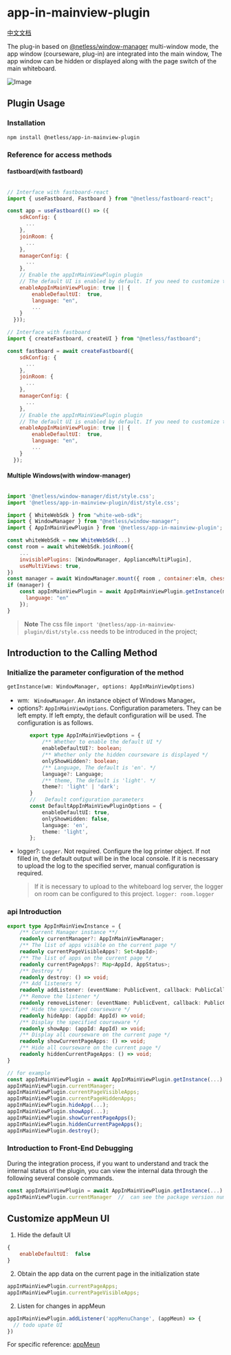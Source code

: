 # app-in-mainview-plugin

 [中文文档](https://github.com/netless-io/appInMainView/blob/main/README.zh-cn.md)

The plug-in based on [@netless/window-manager](https://www.npmjs.com/package/@netless/window-manager) multi-window mode, the app window (courseware, plug-in) are integrated into the main window, The app window can be hidden or displayed along with the page switch of the main whiteboard.

![Image](https://github.com/user-attachments/assets/a4970bc1-a0a1-4c7d-885b-d4f3313fe8b3)

## Plugin Usage

### Installation

```bash
npm install @netless/app-in-mainview-plugin
```

### Reference for access methods

#### fastboard(with fastboard)
```js

// Interface with fastboard-react
import { useFastboard, Fastboard } from "@netless/fastboard-react";

const app = useFastboard(() => ({
    sdkConfig: {
      ...
    },
    joinRoom: {
      ...
    },
    managerConfig: {
      ...
    },
    // Enable the appInMainViewPlugin plugin 
    // The default UI is enabled by default. If you need to customize the UI, you can pass "enableDefaultUI: false"
    enableAppInMainViewPlugin: true || {
        enableDefaultUI:  true,
        language: "en",
        ...
    }
  }));

// Interface with fastboard 
import { createFastboard, createUI } from "@netless/fastboard";

const fastboard = await createFastboard({
    sdkConfig: {
      ...
    },
    joinRoom: {
      ...
    },
    managerConfig: {
      ...
    },
    // Enable the appInMainViewPlugin plugin 
    // The default UI is enabled by default. If you need to customize the UI, you can pass "enableDefaultUI: false"
    enableAppInMainViewPlugin: true || {
        enableDefaultUI:  true,
        language: "en",
        ...
    }
  });
```

#### Multiple Windows(with window-manager)
```js

import '@netless/window-manager/dist/style.css';
import '@netless/app-in-mainview-plugin/dist/style.css';

import { WhiteWebSdk } from "white-web-sdk";
import { WindowManager } from "@netless/window-manager";
import { AppInMainViewPlugin } from '@netless/app-in-mainview-plugin';

const whiteWebSdk = new WhiteWebSdk(...)
const room = await whiteWebSdk.joinRoom({
    ...
    invisiblePlugins: [WindowManager, ApplianceMultiPlugin],
    useMultiViews: true, 
})
const manager = await WindowManager.mount({ room , container:elm, chessboard: true, cursor: true});
if (manager) {
    const appInMainViewPlugin = await AppInMainViewPlugin.getInstance(manager as any, {
      language: "en"
    });
}
```
> **Note** The css file ``import '@netless/app-in-mainview-plugin/dist/style.css`` needs to be introduced in the project; 


## Introduction to the Calling Method

### Initialize the parameter configuration of the method
``getInstance(wm: WindowManager, options: AppInMainViewOptions)``
- wm: `` WindowManager``. An instance object of Windows Manager。
- options?: ``AppInMainViewOptions``. Configuration parameters. They can be left empty. If left empty, the default configuration will be used. The configuration is as follows. 
    ```typescript
        export type AppInMainViewOptions = {
            /** Whether to enable the default UI */
            enableDefaultUI?: boolean;
            /** Whether only the hidden courseware is displayed */
            onlyShowHidden?: boolean;
            /** Language, The default is 'en'. */
            language?: Language;
            /** theme, The default is 'light'. */
            theme?: 'light' | 'dark';
        }
        //   Default configuration parameters
        const DefaultAppInMainViewPluginOptions = {
            enableDefaultUI: true,
            onlyShowHidden: false,
            language: 'en',
            theme: 'light',
        };
    ```
- logger?: ``Logger``. Not required. Configure the log printer object. If not filled in, the default output will be in the local console. If it is necessary to upload the log to the specified server, manual configuration is required.
    >If it is necessary to upload to the whiteboard log server, the logger on room can be configured to this project. ``logger: room.logger``

### api Introduction

```typescript
export type AppInMainViewInstance = {
    /** Current Manager instance **/
    readonly currentManager?: AppInMainViewManager;
    /** The list of apps visible on the current page */
    readonly currentPageVisibleApps?: Set<AppId>;
    /** The list of apps on the current page */
    readonly currentPageApps?: Map<AppId, AppStatus>;
    /** Destroy */
    readonly destroy: () => void;
    /** Add listeners */
    readonly addListener: (eventName: PublicEvent, callback: PublicCallback<PublicEvent>) => void;
    /** Remove the listener */
    readonly removeListener: (eventName: PublicEvent, callback: PublicCallback<PublicEvent>) => void;
    /** Hide the specified courseware */
    readonly hideApp: (appId: AppId) => void;
    /** Display the specified courseware */
    readonly showApp: (appId: AppId) => void;
    /** Display all courseware on the current page */
    readonly showCurrentPageApps: () => void;
    /** Hide all courseware on the current page */
    readonly hiddenCurrentPageApps: () => void;
}

// for example
const appInMainViewPlugin = await AppInMainViewPlugin.getInstance(...)
appInMainViewPlugin.currentManager;
appInMainViewPlugin.currentPageVisibleApps;
appInMainViewPlugin.currentPageHiddenApps;
appInMainViewPlugin.hideApp(...);
appInMainViewPlugin.showApp(...);
appInMainViewPlugin.showCurrentPageApps();
appInMainViewPlugin.hiddenCurrentPageApps();
appInMainViewPlugin.destroy();
```

### Introduction to Front-End Debugging
During the integration process, if you want to understand and track the internal status of the plugin, you can view the internal data through the following several console commands.
```js
const appInMainViewPlugin = await AppInMainViewPlugin.getInstance(...)
appInMainViewPlugin.currentManager  //  can see the package version number, internal state, etc
```

## Customize appMeun UI
1. Hide the default UI
```js
{
    enableDefaultUI:  false
}
```
2. Obtain the app data on the current page in the initialization state
```js
appInMainViewPlugin.currentPageApps;
appInMainViewPlugin.currentPageVisibleApps;
```
2. Listen for changes in appMeun
```js
appInMainViewPlugin.addListener('appMenuChange', (appMeun) => {
  // todo upate UI
})
```
For specific reference: [appMeun](https://github.com/netless-io/appInMainView/blob/main/src/componet/AppMenu.ts)